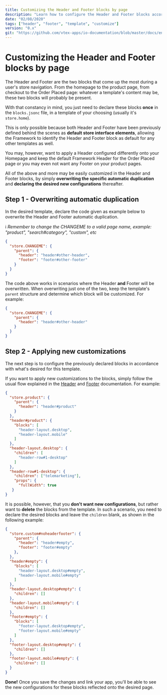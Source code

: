 ```yaml
---
title: Customizing the Header and Footer blocks by page
description: "Learn how to configure the Header and Footer blocks according to your store's page templates."
date: "02/08/2020"
tags: ["header", "footer", "template", "customize"]
version: "0.x"
git: "https://github.com/vtex-apps/io-documentation/blob/master/docs/en/Recipes/layout/customizing-the-header-and-footer-blocks-by-page.md"
---
```


# Customizing the Header and Footer blocks by page

The Header and Footer are the two blocks that come up the most during a user's store navigation. From the homepage to the product page, from checkout to the Order Placed page: whatever a template's content may be, these two blocks will probably be present.

With that constancy in mind, you just need to declare these blocks **once** in the `blocks.jsonc` file, in a template of your choosing (usually it's `store.home`). 

This is only possible because both Header and Footer have been previously defined behind the scenes as **default store interface elements**, allowing the Framework to identify the Header and Footer block as default for any other templates as well.

You may, however, want to apply a Header configured differently onto your Homepage and keep the default Framework Header for the Order Placed page or you may even not want any Footer on your product pages.

All of the above and more may be easily customized in the Header and Footer blocks, by simply **overwriting the specific automatic duplication** and **declaring the desired new configurations** thereafter. 

## Step 1 - Overwriting automatic duplication

In the desired template, declare the code given as example below to overwrite the Header and Footer automatic duplication.  

:information_source: *Remember to change the CHANGEME to a valid page name, example: "product", "search#category", "custom", etc*

```json
{
  "store.CHANGEME": {
    "parent": { 
      "header": "header#other-header", 
      "footer": "footer#other-footer"
    }
  }
}
```

The code above works in scenarios where the Header **and** Footer will be overwritten. When overwriting just one of the two, keep the template's `parent` structure and determine which block will be customized. For example:

```json
{
  "store.CHANGEME": {
    "parent": { 
      "header": "header#other-header"
    }
  }
}
```

## Step 2 - Applying new customizations

The next step is to configure the previously declared blocks in accordance with what's desired for this template.

If you want to apply new customizations to the blocks, simply follow the usual flow explained in the [Header](https://vtex.io/docs/components/all/vtex.store-header/) and [Footer](https://vtex.io/docs/components/all/vtex.store-footer/) documentation. For example:  

```json
{
  "store.product": {
    "parent": { 
      "header": "header#product"
    }
  },
  "header#product": {
    "blocks": [
      "header-layout.desktop",
      "header-layout.mobile"
    ]
  },
  "header-layout.desktop": {
    "children": [
      "header-row#1-desktop"
    ]
  },
  "header-row#1-desktop": {
    "children": ["telemarketing"],
    "props": {
      "fullWidth": true
   }
}
```

It is possible, however, that you **don't want new configurations**, but rather want to **delete** the blocks from the template. In such a scenario, you need to declare the desired blocks and leave the `children` blank, as shown in the following example:

```json
{
  "store.custom#noheaderfooter": {
    "parent": {
      "header": "header#empty",
      "footer": "footer#empty"
    },
  },
  "header#empty": {
    "blocks": [
      "header-layout.desktop#empty",
      "header-layout.mobile#empty"
    ]
  },
  "header-layout.desktop#empty": {
    "children": []
  },
  "header-layout.mobile#empty": {
    "children": []
  },
  "footer#empty": {
    "blocks": [
      "footer-layout.desktop#empty",
      "footer-layout.mobile#empty"
    ]
  },
  "footer-layout.desktop#empty": {
    "children": []
  },
  "footer-layout.mobile#empty": {
    "children": []
  }
}
```

**Done!** Once you save the changes and link your app, you'll be able to see the new configurations for these blocks reflected onto the desired page.
